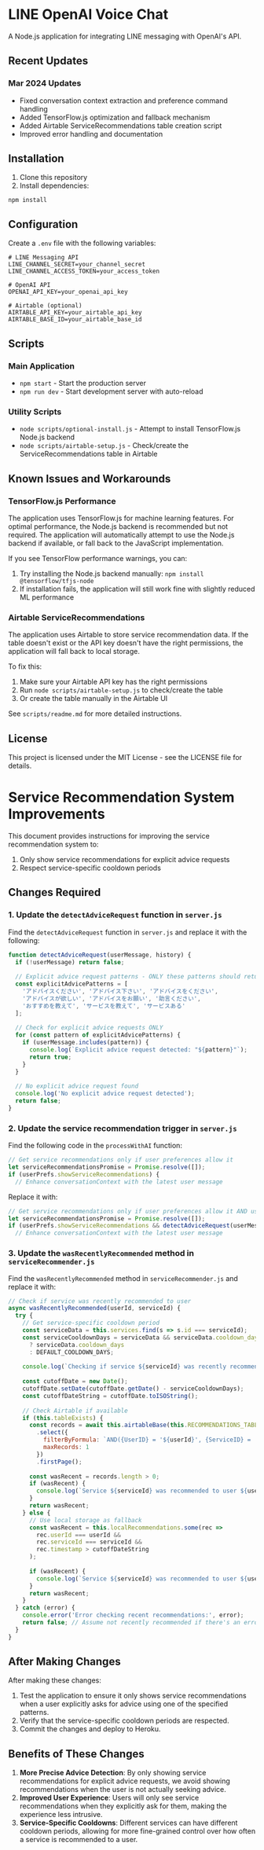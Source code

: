 # LINE OpenAI Voice Chat

A Node.js application for integrating LINE messaging with OpenAI's API.

## Recent Updates

### Mar 2024 Updates
- Fixed conversation context extraction and preference command handling
- Added TensorFlow.js optimization and fallback mechanism
- Added Airtable ServiceRecommendations table creation script
- Improved error handling and documentation

## Installation

1. Clone this repository
2. Install dependencies:
```
npm install
```

## Configuration

Create a `.env` file with the following variables:

```
# LINE Messaging API
LINE_CHANNEL_SECRET=your_channel_secret
LINE_CHANNEL_ACCESS_TOKEN=your_access_token

# OpenAI API
OPENAI_API_KEY=your_openai_api_key

# Airtable (optional)
AIRTABLE_API_KEY=your_airtable_api_key
AIRTABLE_BASE_ID=your_airtable_base_id
```

## Scripts

### Main Application
- `npm start` - Start the production server
- `npm run dev` - Start development server with auto-reload

### Utility Scripts
- `node scripts/optional-install.js` - Attempt to install TensorFlow.js Node.js backend
- `node scripts/airtable-setup.js` - Check/create the ServiceRecommendations table in Airtable

## Known Issues and Workarounds

### TensorFlow.js Performance

The application uses TensorFlow.js for machine learning features. For optimal performance, the Node.js backend is recommended but not required. The application will automatically attempt to use the Node.js backend if available, or fall back to the JavaScript implementation.

If you see TensorFlow performance warnings, you can:
1. Try installing the Node.js backend manually: `npm install @tensorflow/tfjs-node`
2. If installation fails, the application will still work fine with slightly reduced ML performance

### Airtable ServiceRecommendations

The application uses Airtable to store service recommendation data. If the table doesn't exist or the API key doesn't have the right permissions, the application will fall back to local storage.

To fix this:
1. Make sure your Airtable API key has the right permissions
2. Run `node scripts/airtable-setup.js` to check/create the table
3. Or create the table manually in the Airtable UI

See `scripts/readme.md` for more detailed instructions.

## License

This project is licensed under the MIT License - see the LICENSE file for details.

# Service Recommendation System Improvements

This document provides instructions for improving the service recommendation system to:

1. Only show service recommendations for explicit advice requests
2. Respect service-specific cooldown periods

## Changes Required

### 1. Update the `detectAdviceRequest` function in `server.js`

Find the `detectAdviceRequest` function in `server.js` and replace it with the following:

```javascript
function detectAdviceRequest(userMessage, history) {
  if (!userMessage) return false;
  
  // Explicit advice request patterns - ONLY these patterns should return true
  const explicitAdvicePatterns = [
    'アドバイスください', 'アドバイス下さい', 'アドバイスをください',
    'アドバイスが欲しい', 'アドバイスをお願い', '助言ください',
    'おすすめを教えて', 'サービスを教えて', 'サービスある'
  ];
  
  // Check for explicit advice requests ONLY
  for (const pattern of explicitAdvicePatterns) {
    if (userMessage.includes(pattern)) {
      console.log(`Explicit advice request detected: "${pattern}"`);
      return true;
    }
  }
  
  // No explicit advice request found
  console.log('No explicit advice request detected');
  return false;
}
```

### 2. Update the service recommendation trigger in `server.js`

Find the following code in the `processWithAI` function:

```javascript
// Get service recommendations only if user preferences allow it
let serviceRecommendationsPromise = Promise.resolve([]);
if (userPrefs.showServiceRecommendations) {
  // Enhance conversationContext with the latest user message
```

Replace it with:

```javascript
// Get service recommendations only if user preferences allow it AND user explicitly asked for advice
let serviceRecommendationsPromise = Promise.resolve([]);
if (userPrefs.showServiceRecommendations && detectAdviceRequest(userMessage, history)) {
  // Enhance conversationContext with the latest user message
```

### 3. Update the `wasRecentlyRecommended` method in `serviceRecommender.js`

Find the `wasRecentlyRecommended` method in `serviceRecommender.js` and replace it with:

```javascript
// Check if service was recently recommended to user
async wasRecentlyRecommended(userId, serviceId) {
  try {
    // Get service-specific cooldown period
    const serviceData = this.services.find(s => s.id === serviceId);
    const serviceCooldownDays = serviceData && serviceData.cooldown_days 
      ? serviceData.cooldown_days 
      : DEFAULT_COOLDOWN_DAYS;
    
    console.log(`Checking if service ${serviceId} was recently recommended to user ${userId} (cooldown: ${serviceCooldownDays} days)`);
    
    const cutoffDate = new Date();
    cutoffDate.setDate(cutoffDate.getDate() - serviceCooldownDays);
    const cutoffDateString = cutoffDate.toISOString();
    
    // Check Airtable if available
    if (this.tableExists) {
      const records = await this.airtableBase(this.RECOMMENDATIONS_TABLE)
        .select({
          filterByFormula: `AND({UserID} = '${userId}', {ServiceID} = '${serviceId}', {Timestamp} > '${cutoffDateString}')`,
          maxRecords: 1
        })
        .firstPage();
      
      const wasRecent = records.length > 0;
      if (wasRecent) {
        console.log(`Service ${serviceId} was recommended to user ${userId} within the cooldown period of ${serviceCooldownDays} days`);
      }
      return wasRecent;
    } else {
      // Use local storage as fallback
      const wasRecent = this.localRecommendations.some(rec => 
        rec.userId === userId && 
        rec.serviceId === serviceId && 
        rec.timestamp > cutoffDateString
      );
      
      if (wasRecent) {
        console.log(`Service ${serviceId} was recommended to user ${userId} within the cooldown period of ${serviceCooldownDays} days`);
      }
      return wasRecent;
    }
  } catch (error) {
    console.error('Error checking recent recommendations:', error);
    return false; // Assume not recently recommended if there's an error
  }
}
```

## After Making Changes

After making these changes:

1. Test the application to ensure it only shows service recommendations when a user explicitly asks for advice using one of the specified patterns.
2. Verify that the service-specific cooldown periods are respected.
3. Commit the changes and deploy to Heroku.

## Benefits of These Changes

1. **More Precise Advice Detection**: By only showing service recommendations for explicit advice requests, we avoid showing recommendations when the user is not actually seeking advice.
2. **Improved User Experience**: Users will only see service recommendations when they explicitly ask for them, making the experience less intrusive.
3. **Service-Specific Cooldowns**: Different services can have different cooldown periods, allowing for more fine-grained control over how often a service is recommended to a user. 